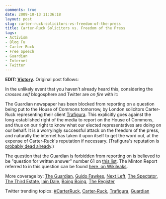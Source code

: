 ```yaml
---
comments: true
date: 2009-10-13 11:36:18
layout: post
slug: carter-ruck-solicitors-vs-freedom-of-the-press
title: Carter-Ruck Solicitors vs. Freedom of the Press
tags:
- Activism
- Blog Fu
- Carter-Ruck
- Free Speech
- Guardian
- Internet
- Twitter
---
```


**EDIT: [Victory](http://www.guardian.co.uk/media/2009/oct/13/guardian-gagged-parliamentary-question).**  Original post follows:

In the unlikely event that you haven't already heard this, considering the *crosses self* blogosphere and Twitter are _on fire_ with it:

The Guardian newspaper has been blocked from reporting on a question being put to the House of Commons tomorrow, by London solicitors Carter-Ruck representing their client [Trafigura](http://en.wikipedia.org/wiki/Trafigura).  This explicitly goes against the long-established right of the media to report on the House of Commons, and thus on our right to know what our elected representatives are doing on our behalf.  It is a worryingly successful attack on the freedom of the press, and naturally the internet has taken it upon itself to get the word out, at the expense of Carter-Ruck's reputation if necessary.  (Trafigura's reputation is [probably dead already](http://en.wikipedia.org/wiki/2006_C%C3%B4te_d%27Ivoire_toxic_waste_dump).)

The question that the Guardian is forbidden from reporting on is believed to be "question for written answer" number 61 on [this list](http://www.publications.parliament.uk/cgi-bin/newhtml_hl?DB=semukparl&STEMMER=en&WORDS=trafigura&ALL=trafigura&ANY=&PHRASE=&CATEGORIES=&SIMPLE=&SPEAKER=&COLOUR=red&STYLE=s&ANCHOR=muscat_highlighter_first_match&URL=/pa/cm200809/cmordbk2/91013o02.htm#muscat_highlighter_first_match).  The Minton Report referred to in this question can be found [here, on Wikileaks](http://is.gd/4h8cc).

More coverage by: [The Guardian](http://www.guardian.co.uk/media/2009/oct/12/guardian-gagged-from-reporting-parliament), [Guido Fawkes](http://order-order.com/2009/10/12/guardian-gagged-from-reporting-parliament/), [Next Left](http://www.nextleft.org/2009/10/carter-ruck-versus-blogosphere.html#), [The Spectator](http://www.spectator.co.uk/alexmassie/5417651/british-press-banned-from-reporting-parliament-seriously.thtml), [The Third Estate](http://thethirdestate.net/2009/10/what-the-guardians-banned-from-telling-you-a-third-estate-exclusive/), [Iain Dale](http://iaindale.blogspot.com/2009/10/guardian-gagged-over-parliamentary.html), [Boing Boing](http://www.boingboing.net/2009/10/12/gag-order-blocks-gua.html), [The Register](http://www.theregister.co.uk/2009/10/13/guardian_gag/)

Twitter trending topics: [#CarterRuck](http://twitter.com/#search?q=%23CarterRuck), [Carter-Ruck](http://twitter.com/#search?q=Carter-Ruck), [Trafigura](http://twitter.com/#search?q=%Trafigura), [Guardian](http://twitter.com/#search?q=Guardian)


